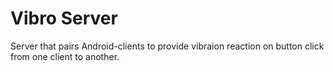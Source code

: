 # Vibro Server

Server that pairs Android-clients to provide vibraion reaction on button click from one client to another.